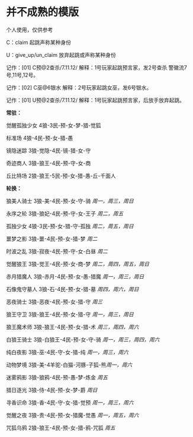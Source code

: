 # 并不成熟的模版

个人使用，仅供参考

C：claim    起跳声称某种身份

U：give_up/un_claim   放弃起跳或声称某种身份

记作：[01]  C预@2查杀/7.11.12/
解释：1号玩家起跳预言家，发2号查杀 警徽流7号,11号,12号。

记作：[02]  C巫@6银水
解释：2号玩家起跳女巫，发6号银水。

记作：[01]  U预@2查杀/7.11.12/
解释：1号玩家起跳预言家，后放手放弃起跳。

**常驻：**

觉醒孤独少女 4狼-3民-预-女-梦-猎-觉狐  

标准场   4狼-4民-预-女-猎-愚

镜隐迷踪  3狼-觉隐-4民-镜-猎-女-守  

奇迹商人  3狼-狼王-4民-预-守-女-商

丘比特场  2狼-狼王-5民-预-女-猎-愚-丘-千面人

**轮换：**

狼美人骑士  3狼-美-4民-预-女-守-骑  *周一，周三，周日*

永序之轮  3狼-狼妃-4民-预-守-女-王子 *周二，周五*

孤独少女  4狼-3民-预-女-猎-守-孤独  *周二，周五，周日*

噩梦之影  3狼-噩-4民-预-女-猎-梦  *周二*

时波之乱  3狼-寂夜-4民-预-守-女-白昼 *周二*

觉醒狼王  3狼-觉王-4民-预-女-商-梦  *周二，周四，周五，周日*

赤月猎魔人  3狼-赤月-4民-预-女-愚-猎魔 *周一，周三，周日*

石像鬼守墓人 3狼-石-4民-预-女-猎-墓  *周四，周六，周日*

恶夜骑士  3狼-恶夜-4民-预-女-猎-守  *周三*

狼王守卫  3狼-狼王-4民-预-女-猎-守  *周一，周三，周日*

狼王魔术师  3狼-狼王-4民-预-女-猎-术  *周三，周四，周六*

白狼王骑士  3狼-白狼王-4民-预-女-守-骑 *周一，周三，周四，周六*

纯白夜影  3狼-巫-4民-守-女-猎-纯  *周一，周三，周六*

动物梦境  3狼-美-4羊驼-白猫-河豚-子狐-熊*周一，周六*

迷雾鸦影  3狼-狼鸦-4民-预-愚-梦-炼金 *周五*

猎日逐光  3狼-侍-4民-预-女-梦-爵  *周日*

寻香识命  3狼-香-4民-守-女-猎-觉预  *周一，周三，周六*

觉醒之夜  3狼-贵-4民-预-女-猎魔-觉愚 *周一，周五，周六*

咒狐乌鸦  2狼-狼王-4民-预-女-猎-鸦-咒狐 *周五*
